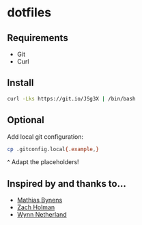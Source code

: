 # dotfiles

## Requirements

- Git
- Curl

## Install

```bash
curl -Lks https://git.io/JSg3X | /bin/bash
```

## Optional

Add local git configuration:

```bash
cp .gitconfig.local{.example,}
```

^ Adapt the placeholders!

## Inspired by and thanks to…

- [Mathias Bynens](https://github.com/mathiasbynens/dotfiles)
- [Zach Holman](https://github.com/holman/dotfiles)
- [Wynn Netherland](https://github.com/pengwynn/dotfiles)
